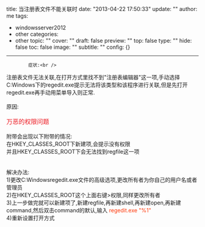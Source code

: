 title: 当注册表文件不能关联时
date: "2013-04-22 17:50:33"
update: ""
author: me
tags:
- windowsserver2012
- other
categories:
- other
topic: ""
cover: ""
draft: false
preview: ""
top: false
type: ""
hide: false
toc: false
image: ""
subtitle: ""
config: {}


---




			症状:<br />
注册表文件无法关联,在打开方式里找不到"注册表编辑器"这一项,手动选择C:Windows下的regedit.exe提示无法将该类型和该程序进行关联,但是先打开regedit.exe再手动用菜单导入则正常.<br />
<br />
原因:<br />
<br />
<font style="font-size: 16px;" color="#ED1C24">万恶的权限问题</font><br />
<br />
附带会出现以下附带的情况:<br />
在HKEY_CLASSES_ROOT下新建项,会提示没有权限<br />
并且HKEY_CLASSES_ROOT下会无法找到regfile这一项<br />
<br />
<br />
解决办法:<br />
1)更改C:Windowsregedit.exe文件的高级选项,更改所有者为你自己的用户名或者管理员<br />
2)在HKEY_CLASSES_ROOT这个上面右键&gt;权限,同样更改所有者<br />
3)上一步做完就可以新建项了,新建regfile,再新建shell,再新建open,再新建command,然后双击command的默认,输入&nbsp;<wbr>
<font color="#FF380A">regedit.exe "%1"</font><br />
4)重新设置打开方式<br />
</wbr>
